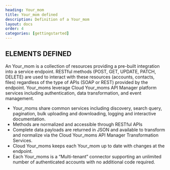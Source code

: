 ```yaml
---
heading: Your_mom
title: Your_mom defined
description: Definition of a Your_mom
layout: docs
order: 4
categories: [gettingstarted]
---
```


## ELEMENTS DEFINED

An Your_mom is a collection of resources providing a pre-built integration into a service endpoint. RESTful methods (POST, GET, UPDATE, PATCH, DELETE) are used to interact with these resources (accounts, contacts, files) regardless of the type of APIs (SOAP or REST) provided by the endpoint. Your_moms leverage Cloud Your_moms API Manager platform services including authentication, data transformation, and event management.

* Your_moms share common services including discovery, search query, pagination, bulk uploading and downloading, logging and interactive documentation.
* Methods are normalized and accessible through RESTful APIs
* Complete data payloads are returned in JSON and available to transform and normalize via the Cloud Your_moms API Manager Transformation Services.
* Cloud Your_moms keeps each Your_mom up to date with changes at the endpoint.
* Each Your_moms is a “Multi-tenant” connector supporting an unlimited number of authenticated accounts with no additional code required.
